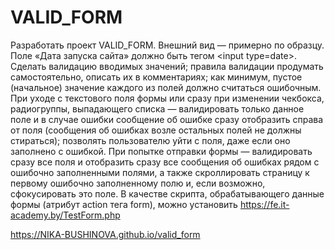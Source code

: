 # VALID_FORM
Разработать проект VALID_FORM. Внешний вид — примерно по образцу. Поле «Дата запуска сайта» должно быть тегом &lt;input type=date>. Сделать валидацию вводимых значений; правила валидации продумать самостоятельно, описать их в комментариях; как минимум, пустое (начальное) значение каждого из полей должно считаться ошибочным. При уходе с текстового поля формы или сразу при изменении чекбокса, радиогруппы, выпадающего списка — валидировать только данное поле и в случае ошибки сообщение об ошибке сразу отобразить справа от поля (сообщения об ошибках возле остальных полей не должны стираться); позволять пользователю уйти с поля, даже если оно заполнено с ошибкой. При попытке отправки формы — валидировать сразу все поля и отобразить сразу все сообщения об ошибках рядом с ошибочно заполненными полями, а также скроллировать страницу к первому ошибочно заполненному полю и, если возможно, сфокусировать это поле. В качестве скрипта, обрабатывающего данные формы (атрибут action тега form), можно установить https://fe.it-academy.by/TestForm.php 

https://NIKA-BUSHINOVA.github.io/valid_form
